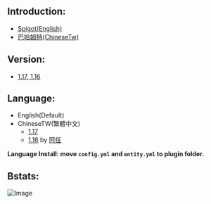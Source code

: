 ## Introduction:
- [Spigot(English)](https://www.spigotmc.org/resources/catchball.94867/)
- [巴哈姆特(ChineseTw)](https://forum.gamer.com.tw/C.php?bsn=18673&snA=192726&tnum=2&subbsn=14)


## Version:
- [1.17, 1.16](https://www.spigotmc.org/resources/catchball.94867/)

## Language:
- English(Default)
- ChineseTW(繁體中文)
    - [1.17](https://github.com/NUTT1101/CatchBall/raw/main/lang/CatchBall_zh-Tw(1.17).zip)
    - [1.16](https://github.com/NUTT1101/CatchBall/raw/main/lang/CatchBall_zh-Tw(1.16)%20by_%E9%98%BF%E4%BB%BB.zip) by [阿任](https://github.com/haer0248)

**Language Install: move `config.yml` and `entity.yml` to plugin folder.**


## Bstats:
![Image](https://bstats.org/signatures/bukkit/CatchBall.svg)
